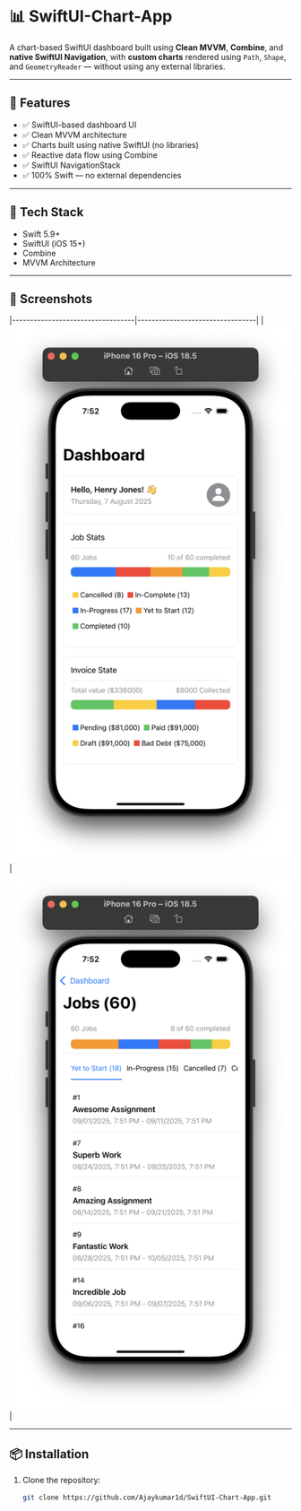 # 📊 SwiftUI-Chart-App

A chart-based SwiftUI dashboard built using **Clean MVVM**, **Combine**, and **native SwiftUI Navigation**, with **custom charts** rendered using `Path`, `Shape`, and `GeometryReader` — without using any external libraries.

---

## 🚀 Features

- ✅ SwiftUI-based dashboard UI  
- ✅ Clean MVVM architecture  
- ✅ Charts built using native SwiftUI (no libraries)  
- ✅ Reactive data flow using Combine  
- ✅ SwiftUI NavigationStack  
- ✅ 100% Swift — no external dependencies  

---

## 🧰 Tech Stack

- Swift 5.9+  
- SwiftUI (iOS 15+)  
- Combine  
- MVVM Architecture  

---

## 📸 Screenshots


|----------------------------------|---------------------------------|
| ![Dashboard](Assets/screenshot_1.png) | ![LineChart](Assets/screenshot_2.png) |

---

## 📦 Installation

1. Clone the repository:

   ```bash
   git clone https://github.com/Ajaykumar1d/SwiftUI-Chart-App.git
